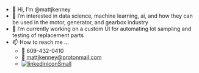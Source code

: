 - 👋 Hi, I’m @mattjkenney
- 👀 I’m interested in data science, machine learning, ai, and how they can be used in the motor, generator, and gearbox industry
- 🌱 I’m currently working on a custom UI for automating lot sampling and testing of replacement parts
- 📫 How to reach me ...
  -   📱 609-432-0410
  -   📧 mattjkenney@protonmail.com
  -   [
![linkediniconSmall](https://user-images.githubusercontent.com/86480338/163576838-aa3d18c7-f710-4268-a0d5-c05644bf34d0.png)][1]

[1]: https://www.linkedin.com/in/matthew-kenney-2258929b?lipi=urn%3Ali%3Apage%3Ad_flagship3_profile_view_base_contact_details%3BtC0qRofsTEyEyt91j%2Bp9TQ%3D%3D
<!---
mattjkenney/mattjkenney is a ✨ special ✨ repository because its `README.md` (this file) appears on your GitHub profile.
You can click the Preview link to take a look at your changes.
--->

